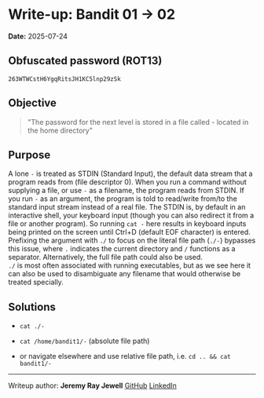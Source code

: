 # Write-up: Bandit 01 → 02  
**Date:** 2025-07-24  

## Obfuscated password (ROT13) 

`263WTWCstH6YgqRitsJH1KC5lnp29zSk`

## Objective

>"The password for the next level is stored in a file called - located in the home directory"

## Purpose

A lone `-` is treated as STDIN (Standard Input), the default data stream that a program reads
from (file descriptor 0). When you run a command without supplying a file, or use `-` as a
filename, the program reads from STDIN. If you run `-` as an argument, the program is told to 
read/write from/to the standard input stream instead of a real file.
The STDIN is, by default in an interactive shell, your keyboard input (though you can also 
redirect it from a file or another program). So running `cat -` here results in keyboard 
inputs being printed on the screen until Ctrl+D (default EOF character) is entered.
Prefixing the argument with `./` to focus on the literal file path (`./-`) bypasses this issue,
where `.` indicates the current directory and `/` functions as a separator. Alternatively, 
the full file path could also be used.  
`./` is most often associated with running executables, but as we see here it can also be used
to disambiguate any filename that would otherwise be treated specially.

## Solutions

- `cat ./-`

- `cat /home/bandit1/-` (absolute file path)

- or navigate elsewhere and use relative file path, i.e. `cd .. && cat bandit1/-`

___

Writeup author: **Jeremy Ray Jewell**
[GitHub](https://github.com/jeremyrayjewell)
[LinkedIn](https://www.linkedin.com/in/jeremyrayjewell)


